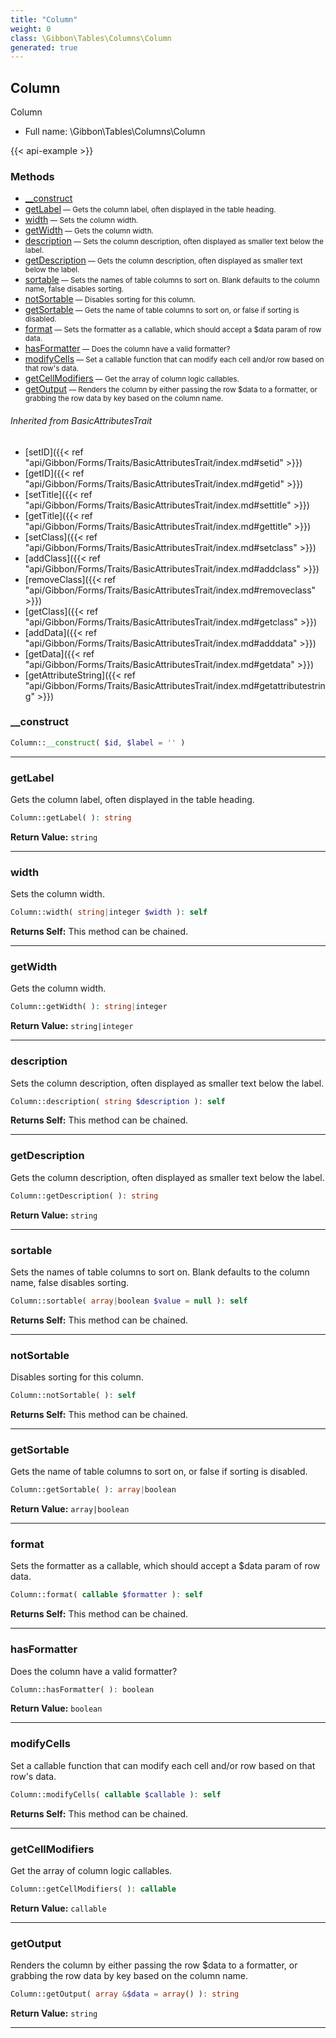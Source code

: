 ```yaml
---
title: "Column"
weight: 0
class: \Gibbon\Tables\Columns\Column
generated: true
---
```


## Column

Column



* Full name: \Gibbon\Tables\Columns\Column

{{< api-example >}} 



### Methods

- [__construct](#__construct)
- [getLabel](#getlabel)<small> — Gets the column label, often displayed in the table heading.</small>
- [width](#width)<small> — Sets the column width.</small>
- [getWidth](#getwidth)<small> — Gets the column width.</small>
- [description](#description)<small> — Sets the column description, often displayed as smaller text below the label.</small>
- [getDescription](#getdescription)<small> — Gets the column description, often displayed as smaller text below the label.</small>
- [sortable](#sortable)<small> — Sets the names of table columns to sort on. Blank defaults to the column name, false disables sorting.</small>
- [notSortable](#notsortable)<small> — Disables sorting for this column.</small>
- [getSortable](#getsortable)<small> — Gets the name of table columns to sort on, or false if sorting is disabled.</small>
- [format](#format)<small> — Sets the formatter as a callable, which should accept a $data param of row data.</small>
- [hasFormatter](#hasformatter)<small> — Does the column have a valid formatter?</small>
- [modifyCells](#modifycells)<small> — Set a callable function that can modify each cell and/or row based on that row's data.</small>
- [getCellModifiers](#getcellmodifiers)<small> — Get the array of column logic callables.</small>
- [getOutput](#getoutput)<small> — Renders the column by either passing the row $data to a formatter,
or grabbing the row data by key based on the column name.</small>




###### Inherited from BasicAttributesTrait
- [setID]({{< ref "api/Gibbon/Forms/Traits/BasicAttributesTrait/index.md#setid" >}})
- [getID]({{< ref "api/Gibbon/Forms/Traits/BasicAttributesTrait/index.md#getid" >}})
- [setTitle]({{< ref "api/Gibbon/Forms/Traits/BasicAttributesTrait/index.md#settitle" >}})
- [getTitle]({{< ref "api/Gibbon/Forms/Traits/BasicAttributesTrait/index.md#gettitle" >}})
- [setClass]({{< ref "api/Gibbon/Forms/Traits/BasicAttributesTrait/index.md#setclass" >}})
- [addClass]({{< ref "api/Gibbon/Forms/Traits/BasicAttributesTrait/index.md#addclass" >}})
- [removeClass]({{< ref "api/Gibbon/Forms/Traits/BasicAttributesTrait/index.md#removeclass" >}})
- [getClass]({{< ref "api/Gibbon/Forms/Traits/BasicAttributesTrait/index.md#getclass" >}})
- [addData]({{< ref "api/Gibbon/Forms/Traits/BasicAttributesTrait/index.md#adddata" >}})
- [getData]({{< ref "api/Gibbon/Forms/Traits/BasicAttributesTrait/index.md#getdata" >}})
- [getAttributeString]({{< ref "api/Gibbon/Forms/Traits/BasicAttributesTrait/index.md#getattributestring" >}})



### __construct



```php
Column::__construct( $id, $label = '' )
```









---

### getLabel

Gets the column label, often displayed in the table heading.

```php
Column::getLabel( ): string
```






**Return Value:**
`string`  



---

### width

Sets the column width.

```php
Column::width( string|integer $width ): self
```






**Returns Self:** This method can be chained.



---

### getWidth

Gets the column width.

```php
Column::getWidth( ): string|integer
```






**Return Value:**
`string|integer`  



---

### description

Sets the column description, often displayed as smaller text below the label.

```php
Column::description( string $description ): self
```






**Returns Self:** This method can be chained.



---

### getDescription

Gets the column description, often displayed as smaller text below the label.

```php
Column::getDescription( ): string
```






**Return Value:**
`string`  



---

### sortable

Sets the names of table columns to sort on. Blank defaults to the column name, false disables sorting.

```php
Column::sortable( array|boolean $value = null ): self
```






**Returns Self:** This method can be chained.



---

### notSortable

Disables sorting for this column.

```php
Column::notSortable( ): self
```






**Returns Self:** This method can be chained.



---

### getSortable

Gets the name of table columns to sort on, or false if sorting is disabled.

```php
Column::getSortable( ): array|boolean
```






**Return Value:**
`array|boolean`  



---

### format

Sets the formatter as a callable, which should accept a $data param of row data.

```php
Column::format( callable $formatter ): self
```






**Returns Self:** This method can be chained.



---

### hasFormatter

Does the column have a valid formatter?

```php
Column::hasFormatter( ): boolean
```






**Return Value:**
`boolean`  



---

### modifyCells

Set a callable function that can modify each cell and/or row based on that row's data.

```php
Column::modifyCells( callable $callable ): self
```






**Returns Self:** This method can be chained.



---

### getCellModifiers

Get the array of column logic callables.

```php
Column::getCellModifiers( ): callable
```






**Return Value:**
`callable`  



---

### getOutput

Renders the column by either passing the row $data to a formatter,
or grabbing the row data by key based on the column name.

```php
Column::getOutput( array &$data = array() ): string
```






**Return Value:**
`string`  



---

